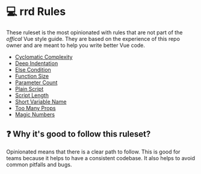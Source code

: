 # 💻 rrd Rules

These ruleset is the most opinionated with rules that are not part of the *offical* Vue style guide. They are based on the experience of this repo owner and are meant to help you write better Vue code.

- [Cyclomatic Complexity](./cyclomatic-complexity.md)
- [Deep Indentation](./deep-indentation.md)
- [Else Condition](./else-condition.md)
- [Function Size](./function-size.md)
- [Parameter Count](./parameter-count.md)
- [Plain Script](./plain-script.md)
- [Script Length](./script-length.md)
- [Short Variable Name](./short-variable-name.md)
- [Too Many Props](./too-many-props.md)
- [Magic Numbers](./magic-numbers.md)

## ❓ Why it's good to follow this ruleset?

Opinionated means that there is a clear path to follow. This is good for teams because it helps to have a consistent codebase. It also helps to avoid common pitfalls and bugs.
